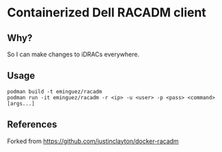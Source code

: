 # Containerized Dell RACADM client

## Why?

So I can make changes to iDRACs everywhere.

## Usage

```
podman build -t eminguez/racadm
podman run -it eminguez/racadm -r <ip> -u <user> -p <pass> <command> [args...]
```

## References
Forked from https://github.com/justinclayton/docker-racadm
